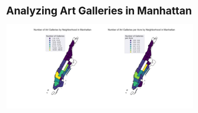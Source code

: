 # Analyzing Art Galleries in Manhattan


![Sample Figure](count-and-area-by-neighborhood-manhattan-maps.png)